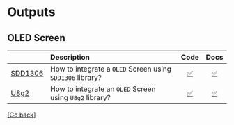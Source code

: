 # Outputs
## OLED Screen
| | Description | Code | Docs |
|-|:------------|:----:|:----:|
|[SDD1306](/outputs/oled_screen/SDD1306) |How to integrate a  `OLED` Screen using `SDD1306` library? |[:white_check_mark:](/outputs/oled_screen/SDD1306/SDD1306.ino)|[:white_check_mark:](/outputs/oled_screen/SDD1306/README.md)|
|[U8g2](/outputs/oled_screen/U8g2) |How to integrate an `OLED` Screen using `U8g2` library? |[:white_check_mark:](/outputs/oled_screen/U8g2/U8g2.ino)|[:white_check_mark:](/outputs/oled_screen/U8g2/README.md)|

[[Go back]](/outputs)